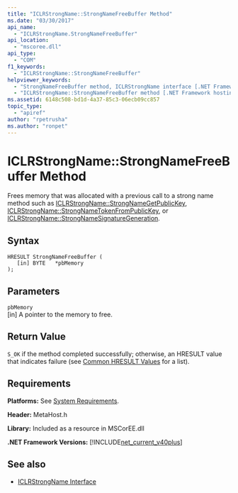 ```yaml
---
title: "ICLRStrongName::StrongNameFreeBuffer Method"
ms.date: "03/30/2017"
api_name: 
  - "ICLRStrongName.StrongNameFreeBuffer"
api_location: 
  - "mscoree.dll"
api_type: 
  - "COM"
f1_keywords: 
  - "ICLRStrongName::StrongNameFreeBuffer"
helpviewer_keywords: 
  - "StrongNameFreeBuffer method, ICLRStrongName interface [.NET Framework hosting]"
  - "ICLRStrongName::StrongNameFreeBuffer method [.NET Framework hosting]"
ms.assetid: 6148c508-bd1d-4a37-85c3-06ecb09cc857
topic_type: 
  - "apiref"
author: "rpetrusha"
ms.author: "ronpet"
---
```

# ICLRStrongName::StrongNameFreeBuffer Method
Frees memory that was allocated with a previous call to a strong name method such as [ICLRStrongName::StrongNameGetPublicKey](../../../../docs/framework/unmanaged-api/hosting/iclrstrongname-strongnamegetpublickey-method.md), [ICLRStrongName::StrongNameTokenFromPublicKey](../../../../docs/framework/unmanaged-api/hosting/iclrstrongname-strongnametokenfrompublickey-method.md), or [ICLRStrongName::StrongNameSignatureGeneration](../../../../docs/framework/unmanaged-api/hosting/iclrstrongname-strongnamesignaturegeneration-method.md).  
  
## Syntax  
  
```  
HRESULT StrongNameFreeBuffer (   
   [in] BYTE   *pbMemory  
);  
```  
  
## Parameters  
 `pbMemory`  
 [in] A pointer to the memory to free.  
  
## Return Value  
 `S_OK` if the method completed successfully; otherwise, an HRESULT value that indicates failure (see [Common HRESULT Values](https://go.microsoft.com/fwlink/?LinkId=213878) for a list).  
  
## Requirements  
 **Platforms:** See [System Requirements](../../../../docs/framework/get-started/system-requirements.md).  
  
 **Header:** MetaHost.h  
  
 **Library:** Included as a resource in MSCorEE.dll  
  
 **.NET Framework Versions:** [!INCLUDE[net_current_v40plus](../../../../includes/net-current-v40plus-md.md)]  
  
## See also
- [ICLRStrongName Interface](../../../../docs/framework/unmanaged-api/hosting/iclrstrongname-interface.md)
